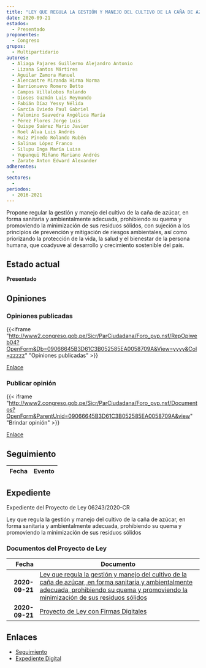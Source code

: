 ```yaml
---
title: "LEY QUE REGULA LA GESTIÓN Y MANEJO DEL CULTIVO DE LA CAÑA DE AZÚCAR, EN FORMA SANITARIA Y AMBIENTALMENTE ADECUADA, PROHIBIENDO SU QUEMA Y PROMOVIENDO LA MINIMIZACIÓN DE SUS RESIDUOS SÓLIDOS"
date: 2020-09-21
estados: 
  - Presentado
proponentes: 
  - Congreso
grupos: 
  - Multipartidario
autores: 
  - Aliaga Pajares Guillermo Alejandro Antonio
  - Lizana Santos Mártires
  - Aguilar Zamora Manuel
  - Alencastre Miranda Hirma Norma
  - Barrionuevo Romero Betto
  - Campos Villalobos Rolando
  - Dioses Guzmán Luis Reymundo
  - Fabián Díaz Yessy Nélida
  - García Oviedo Paul Gabriel
  - Palomino Saavedra Angélica María
  - Pérez Flores Jorge Luis
  - Quispe Suárez Mario Javier
  - Roel Alva Luis Andrés
  - Ruíz Pinedo Rolando Rubén
  - Salinas López Franco
  - Silupu Inga María Luisa
  - Yupanqui Miñano Mariano Andrés
  - Zarate Anton Edward Alexander
adherentes: 
  - 
sectores: 
  - 
periodos: 
  - 2016-2021
---
```


Propone regular la gestión y manejo del cultivo de la caña de azúcar, en forma sanitaria y ambientalmente adecuada, prohibiendo su quema y promoviendo la minimización de sus residuos sólidos, con sujeción a los principios de prevención y mitigación de riesgos ambientales, así como priorizando la protección de la vida, la salud y el bienestar de la persona humana, que coadyuve al desarrollo y crecimiento sostenible del país.


## Estado actual

**Presentado**

## Opiniones

### Opiniones publicadas

{{<iframe "http://www2.congreso.gob.pe/Sicr/ParCiudadana/Foro_pvp.nsf/RepOpiweb04?OpenForm&Db=09066645B3D61C3B052585EA0058709A&View=yyyy&Col=zzzzz" "Opiniones publicadas" >}}

[Enlace](http://www2.congreso.gob.pe/Sicr/ParCiudadana/Foro_pvp.nsf/RepOpiweb04?OpenForm&Db=09066645B3D61C3B052585EA0058709A&View=yyyy&Col=zzzzz)
### Publicar opinión

{{< iframe "http://www2.congreso.gob.pe/Sicr/ParCiudadana/Foro_pvp.nsf/Documentos?OpenForm&ParentUnid=09066645B3D61C3B052585EA0058709A&view" "Brindar opinión" >}}

[Enlace](http://www2.congreso.gob.pe/Sicr/ParCiudadana/Foro_pvp.nsf/Documentos?OpenForm&ParentUnid=09066645B3D61C3B052585EA0058709A&view)

## Seguimiento

| Fecha | Evento |
|------:|--------|


## Expediente

Expediente del Proyecto de Ley 06243/2020-CR

Ley que regula la gestión y manejo del cultivo de la caña de azúcar, en forma sanitaria y ambientalmente adecuada, prohibiendo su quema y promoviendo la minimización de sus residuos sólidos


### Documentos del Proyecto de Ley

| Fecha | Documento |
|------:|--------|
| **2020-09-21** | [Ley que regula la gestión y manejo del cultivo de la caña de azúcar, en forma sanitaria y ambientalmente adecuada, prohibiendo su quema y promoviendo la minimización de sus residuos sólidos](http://www.leyes.congreso.gob.pe/Documentos/2016_2021/Proyectos_de_Ley_y_de_Resoluciones_Legislativas/PL06243-20200921.pdf) |
| **2020-09-21** | [Proyecto de Ley con Firmas Digitales](http://www.leyes.congreso.gob.pe/Documentos/2016_2021/Proyectos_de_Ley_y_de_Resoluciones_Legislativas/Proyectos_Firmas_digitales/PL06243.pdf) |

## Enlaces 

- [Seguimiento](http://www2.congreso.gob.pe/Sicr/TraDocEstProc/CLProLey2016.nsf/f7fff46988ca05b1052578e100829cc7/9fe82507814f9e73052585ea00708f73?OpenDocument)
- [Expediente Digital](http://www2.congreso.gob.pe/Sicr/TraDocEstProc/CLProLey2016.nsf/f7fff46988ca05b1052578e100829cc7/9fe82507814f9e73052585ea00708f73?OpenDocument&Click=05257FB7005EB655.eb71d0cf91d8294e05256cdf006b5706/$Body/0.1C6C)
